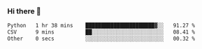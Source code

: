 ### Hi there 👋

<!--START_SECTION:waka-->

```txt
Python   1 hr 38 mins    ██████████████████████▓░░   91.27 %
CSV      9 mins          ██░░░░░░░░░░░░░░░░░░░░░░░   08.41 %
Other    0 secs          ░░░░░░░░░░░░░░░░░░░░░░░░░   00.32 %
```

<!--END_SECTION:waka-->
